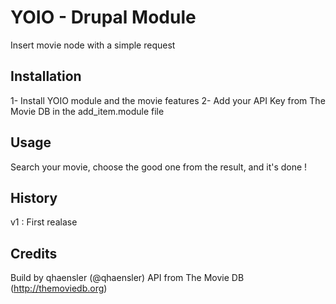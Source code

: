 # YOIO - Drupal Module

Insert movie node with a simple request

## Installation

1- Install YOIO module and the movie features
2- Add your API Key from The Movie DB in the add_item.module file

## Usage

Search your movie, choose the good one from the result, and it's done !

## History

v1 : First realase

## Credits

Build by qhaensler (@qhaensler)
API from The Movie DB (http://themoviedb.org)
